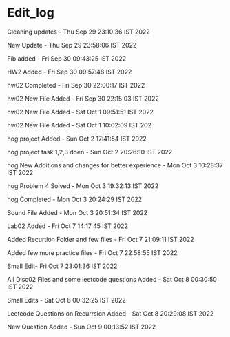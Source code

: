 # Edit_log 

Cleaning updates - Thu Sep 29 23:10:36 IST 2022

New Update - Thu Sep 29 23:58:06 IST 2022

Fib added - Fri Sep 30 09:43:25 IST 2022

HW2 Added - Fri Sep 30 09:57:48 IST 2022

hw02 Completed - Fri Sep 30 22:00:17 IST 2022

hw02 New File Added - Fri Sep 30 22:15:03 IST 2022

hw02 New File Added - Sat Oct  1 09:51:51 IST 2022

hw02 New File Added - Sat Oct  1 10:02:09 IST 202

hog project Added - Sun Oct  2 17:41:54 IST 2022

hog project task 1,2,3 doen - Sun Oct  2 20:26:10 IST 2022

hog New Additions and changes for better experience - Mon Oct  3 10:28:37 IST 2022

hog Problem 4 Solved  - Mon Oct  3 19:32:13 IST 2022

hog Completed - Mon Oct  3 20:24:29 IST 2022

Sound File Added - Mon Oct  3 20:51:34 IST 2022

Lab02 Added - Fri Oct  7 14:17:45 IST 2022

Added Recurtion Folder and few files - Fri Oct  7 21:09:11 IST 2022

Added few more practice files - Fri Oct  7 22:58:55 IST 2022

Small Edit- Fri Oct  7 23:01:36 IST 2022

All Disc02 Files and some leetcode questions Added - Sat Oct  8 00:30:50 IST 2022

Small Edits - Sat Oct  8 00:32:25 IST 2022

Leetcode Questions on Recurrsion Added - Sat Oct  8 20:29:08 IST 2022

New Question Added - Sun Oct  9 00:13:52 IST 2022
